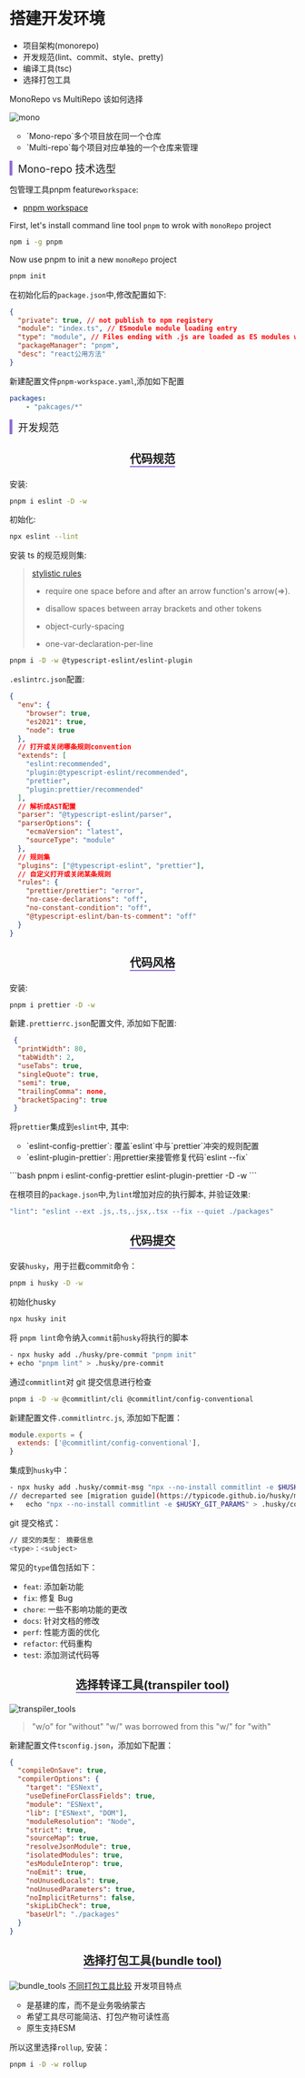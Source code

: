 # 搭建开发环境

- 项目架构(monorepo)
- 开发规范(lint、commit、style、pretty)
- 编译工具(tsc)
- 选择打包工具

MonoRepo vs MultiRepo 该如何选择

![mono](images/multi_mono.png)

<ul style="list-style-type:circle; padding-left: 30px;">
  <li>`Mono-repo`多个项目放在同一个仓库</li>
 <li>`Multi-repo`每个项目对应单独的一个仓库来管理</li>
</ul>

<span  style="font-size: 18px; display: inline-block; padding-left: 10px; border-left: 5px solid rgb(145, 109, 213);">Mono-repo 技术选型</span>

包管理工具pnpm feature`workspace`:

- [pnpm workspace](https://pnpm.io/installation)

First, let's install command line tool `pnpm` to wrok with `monoRepo` project

```bash
npm i -g pnpm
```

Now use pnpm to init a new `monoRepo` project

```bash
pnpm init
```

在初始化后的`package.json`中,修改配置如下:

```json
{
  "private": true, // not publish to npm registery
  "module": "index.ts", // ESmodule module loading entry 
  "type": "module", // Files ending with .js are loaded as ES modules when the nearest parent package.json file contains a top-level field "type" with a value of "module".
  "packageManager": "pnpm",
  "desc": "react公用方法"
}
```

新建配置文件`pnpm-workspace.yaml`,添加如下配置

```yaml
packages: 
	- "pakcages/*"
```



<span  style="font-size: 18px; display: inline-block; padding-left: 10px; border-left: 5px solid rgb(145, 109, 213);">开发规范</span>

<h3 style="text-align:center;  font-size: 20px;font-weight: bold;"><span style="border-bottom: 2px solid rgb(145, 109,213);">代码规范</span></h3>

安装:

```bash
pnpm i eslint -D -w
```

初始化:

```bash
npx eslint --lint
```

安装 ts 的规范规则集:

> [stylistic rules](https://eslint.style/rules/js/one-var-declaration-per-line)
>
> - require one space before and after an arrow function's arrow(=>).
>
> - disallow spaces between array brackets and other tokens
> - object-curly-spacing
> - one-var-declaration-per-line

```bash
pnpm i -D -w @typescript-eslint/eslint-plugin
```

`.eslintrc.json`配置:

```json
{
  "env": {
    "browser": true,
    "es2021": true,
    "node": true
  },
  // 打开或关闭哪条规则convention
  "extends": [
    "eslint:recommended",
    "plugin:@typescript-eslint/recommended",
    "prettier",
    "plugin:prettier/recommended"
  ],
  // 解析成AST配置
  "parser": "@typescript-eslint/parser",
  "parserOptions": {
    "ecmaVersion": "latest",
    "sourceType": "module"
  },
  // 规则集
  "plugins": ["@typescript-eslint", "prettier"],
  // 自定义打开或关闭某条规则
  "rules": {
    "prettier/prettier": "error",
    "no-case-declarations": "off",
    "no-constant-condition": "off",
    "@typescript-eslint/ban-ts-comment": "off"
  }
}
```

<h3 style="text-align:center;  font-size: 20px;font-weight: bold;"><span style="border-bottom: 2px solid rgb(145, 109,213);">代码风格</span></h3>

安装:

```bash
pnpm i prettier -D -w
```

新建`.prettierrc.json`配置文件, 添加如下配置:

```json
 {
  "printWidth": 80,
  "tabWidth": 2,
  "useTabs": true,
  "singleQuote": true,
  "semi": true,
  "trailingComma": none,
  "bracketSpacing": true
 }
```

将`prettier`集成到`eslint`中, 其中:

<ul style="list-style-type:circle; padding-left: 30px;">
<li>`eslint-config-prettier`: 覆盖`eslint`中与`prettier`冲突的规则配置</li>
<li>`eslint-plugin-prettier`: 用prettier来接管修复代码`eslint --fix`</li>
</ul>
```bash
pnpm i eslint-config-prettier eslint-plugin-prettier -D -w
```




在根项目的`package.json`中,为`lint`增加对应的执行脚本, 并验证效果:

```bash
"lint": "eslint --ext .js,.ts,.jsx,.tsx --fix --quiet ./packages"
```

<h3 style="text-align:center;  font-size: 20px;font-weight: bold;"><span style="border-bottom: 2px solid rgb(145, 109,213);">代码提交</span></h3>

安装`husky`，用于拦截commit命令：
```bash
pnpm i husky -D -w
```
初始化husky

```bash
npx husky init
```

将 `pnpm lint`命令纳入`commit`前`husky`将执行的脚本

```bash
- npx husky add ./husky/pre-commit "pnpm init"
+ echo "pnpm lint" > .husky/pre-commit 
```

通过`commitlint`对 git 提交信息进行检查

```bash
pnpm i -D -w @commitlint/cli @commitlint/config-conventional
```

新建配置文件`.commitlintrc.js`, 添加如下配置：

```js
module.exports = {
  extends: ['@commitlint/config-conventional'],
}
```

集成到`husky`中：

```bash
- npx husky add .husky/commit-msg "npx --no-install commitlint -e $HUSKY_GIT_PARAMS"
// decreparted see [migration guide](https://typicode.github.io/husky/migrate-from-v4.html)
+ 	echo "npx --no-install commitlint -e $HUSKY_GIT_PARAMS" > .husky/commit-msg
```

git 提交格式：

```bash
// 提交的类型： 摘要信息
<type>：<subject>
```

常见的`type`值包括如下：

- `feat`: 添加新功能
- `fix`: 修复 Bug
- `chore`: 一些不影响功能的更改
- `docs`: 针对文档的修改
- `perf`: 性能方面的优化
- `refactor`: 代码重构
- `test`: 添加测试代码等

<h3 style="text-align:center;  font-size: 20px;font-weight: bold;"><span style="border-bottom: 2px solid rgb(145, 109,213);">选择转译工具(transpiler tool)</span></h3>

![transpiler_tools](images/transpiler_tools.png)

> "w/o" for "without"  "w/" was borrowed from this "w/" for "with"

新建配置文件`tsconfig.json`，添加如下配置：

```json
{
  "compileOnSave": true,
  "compilerOptions": {
    "target": "ESNext",
    "useDefineForClassFields": true,
    "module": "ESNext",
    "lib": ["ESNext", "DOM"],
    "moduleResolution": "Node",
    "strict": true,
    "sourceMap": true,
    "resolveJsonModule": true,
    "isolatedModules": true,
    "esModuleInterop": true,
    "noEmit": true,
    "noUnusedLocals": true,
    "noUnusedParameters": true,
    "noImplicitReturns": false,
    "skipLibCheck": true,
    "baseUrl": "./packages"
  }
}
```

<h3 style="text-align:center;  font-size: 20px;font-weight: bold;"><span style="border-bottom: 2px solid rgb(145, 109,213);">选择打包工具(bundle tool)</span></h3>

![bundle_tools](images/bundle_tools.png)
[不同打包工具比较](https://bundlers.tooling.report/)
开发项目特点
<ul style="list-style-type:circle; padding-left: 30px;">
  <li>是基建的库，而不是业务吸纳蒙古</li>
 <li>希望工具尽可能简洁、打包产物可读性高</li>
 <li>原生支持ESM</li>
</ul>

所以这里选择`rollup`, 安装：

```bash
pnpm i -D -w rollup
```
